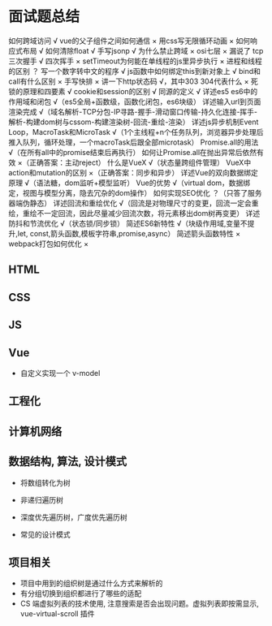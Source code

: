<!--
 * @Author: xujie 1607526161@qq.com
 * @Date: 2023-02-18 18:30:32
 * @LastEditors: xujie 1607526161@qq.com
 * @FilePath: \HTML-CSS-Javascript-\面试题\面试题.md
 * @Description: 
-->
# 面试题总结

如何跨域访问 √
vue的父子组件之间如何通信 ×
用css写无限循环动画 ×
如何响应式布局 √
如何清除float √
手写jsonp √
为什么禁止跨域 ×
osi七层 × 漏说了
tcp三次握手 √ 四次挥手 ×
setTimeout为何能在单线程的js里异步执行 ×
进程和线程的区别 ？
写一个数字转中文的程序 √
js函数中如何绑定this到新对象上 √
bind和call有什么区别 ×
手写快排 ×
讲一下http状态码 √，其中303 304代表什么 ×
死锁的原理和四要素 √
cookie和session的区别 √
同源的定义 √
详述es5 es6中的作用域和闭包 √（es5全局+函数级，函数化闭包，es6块级）
详述输入url到页面渲染完成 √（域名解析-TCP分包-IP寻路-握手-滑动窗口传输-持久化连接-挥手-解析-构建dom树与cssom-构建渲染树-回流-重绘-渲染）
详述js异步机制Event Loop，MacroTask和MicroTask √（1个主线程+n个任务队列，浏览器异步处理后推入队列，循环处理，一个macroTask后跟全部microtask）
Promise.all的用法 √（在所有all中的promise结束后再执行）
如何让Promise.all在抛出异常后依然有效 ×（正确答案：主动reject）
什么是VueX √（状态量跨组件管理）
VueX中action和mutation的区别 ×（正确答案：同步和异步）
详述Vue的双向数据绑定原理 √（语法糖，dom监听+模型监听）
Vue的优势 √（virtual dom，数据绑定，视图与模型分离，隐去冗杂的dom操作）
如何实现SEO优化 ？（只答了服务器端伪静态）
详述回流和重绘优化 √（回流是对物理尺寸的变更，回流一定会重绘，重绘不一定回流，因此尽量减少回流次数，将元素移出dom树再变更）
详述防抖和节流优化 √（状态锁/同步锁）
简述ES6新特性 √（块级作用域,变量不提升,let, const,箭头函数,模板字符串,promise,async）
简述箭头函数特性 ×
webpack打包如何优化 ×

## HTML

## CSS

## JS

## Vue

* 自定义实现一个 v-model

## 工程化

## 计算机网络

## 数据结构, 算法, 设计模式

* 将数组转化为树
* 非递归遍历树
* 深度优先遍历树，广度优先遍历树

* 常见的设计模式

## 项目相关

* 项目中用到的组织树是通过什么方式来解析的
* 有分组切换到组织都进行了哪些的适配
* CS 端虚拟列表的技术使用, 注意搜索是否会出现问题。虚拟列表即按需显示, vue-virtual-scroll 插件
